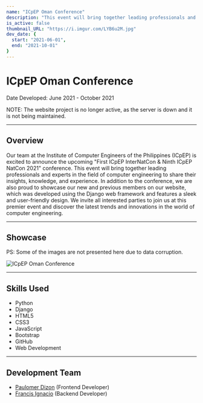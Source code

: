 ```yaml
---
name: "ICpEP Oman Conference"
description: "This event will bring together leading professionals and experts in the field of computer engineering to share their insights, knowledge, and experience."
is_active: false
thumbnail_URL: "https://i.imgur.com/LYB6u2M.jpg"
dev_date: {
  start: "2021-06-01",
  end: "2021-10-01"
}
---
```


# ICpEP Oman Conference

Date Developed: June 2021 - October 2021

NOTE: The website project is no longer active, as the server is down and it is not being maintained.

---

## Overview

Our team at the Institute of Computer Engineers of the Philippines (ICpEP) is excited to announce the upcoming "First ICpEP InterNatCon & Ninth ICpEP NatCon 2021" conference. This event will bring together leading professionals and experts in the field of computer engineering to share their insights, knowledge, and experience. In addition to the conference, we are also proud to showcase our new and previous members on our website, which was developed using the Django web framework and features a sleek and user-friendly design. We invite all interested parties to join us at this premier event and discover the latest trends and innovations in the world of computer engineering.

---

## Showcase

PS: Some of the images are not presented here due to data corruption.

![ICpEP Oman Conference](https://i.imgur.com/LYB6u2M.jpg)

---

## Skills Used

- Python
- Django
- HTML5
- CSS3
- JavaScript
- Bootstrap
- GitHub
- Web Development

---

## Development Team

- [Paulomer Dizon](https://www.linkedin.com/in/paulomer-dizon-2a4b041a1/) (Frontend Developer)
- [Francis Ignacio](https://www.linkedin.com/in/noeyislearning/) (Backend Developer)
